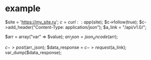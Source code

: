 # example
 $site = 'https://my_site.ru'; 
   $c = curl::app($site);
   $c->follow(true);
   $c->add_header("Content-Type: application/json");
   $a_link = "/api/v1.0/";   
   
   $arr = array("var" => $value);
   $arr_json = json_encode($arr);
   
   $c->post($arr_json); 
   $data_response = $c->request($a_link);
   var_dump($data_response);
